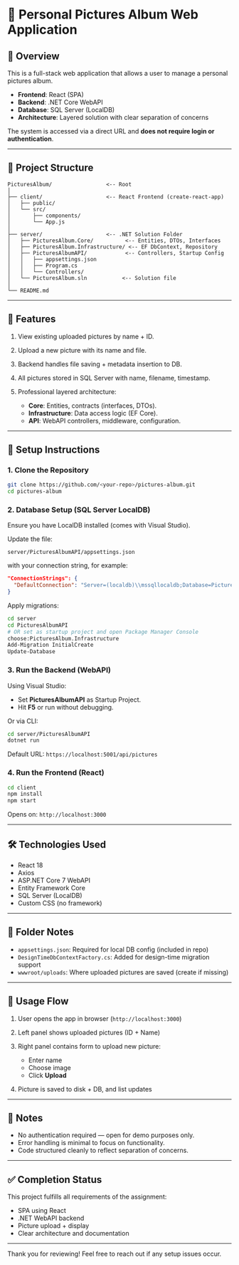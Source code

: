 # 📸 Personal Pictures Album Web Application

## 📝 Overview

This is a full-stack web application that allows a user to manage a personal pictures album.

* **Frontend**: React (SPA)
* **Backend**: .NET Core WebAPI
* **Database**: SQL Server (LocalDB)
* **Architecture**: Layered solution with clear separation of concerns

The system is accessed via a direct URL and **does not require login or authentication**.

---

## 🧩 Project Structure

```
PicturesAlbum/                 <-- Root
│
├── client/                    <-- React Frontend (create-react-app)
│   ├── public/
│   └── src/
│       ├── components/
│       └── App.js
│
├── server/                    <-- .NET Solution Folder
│   ├── PicturesAlbum.Core/          <-- Entities, DTOs, Interfaces
│   ├── PicturesAlbum.Infrastructure/ <-- EF DbContext, Repository
│   ├── PicturesAlbumAPI/            <-- Controllers, Startup Config
│   │   ├── appsettings.json
│   │   ├── Program.cs
│   │   └── Controllers/
│   └── PicturesAlbum.sln           <-- Solution file
│
└── README.md
```

---

## 🔧 Features

1. View existing uploaded pictures by name + ID.
2. Upload a new picture with its name and file.
3. Backend handles file saving + metadata insertion to DB.
4. All pictures stored in SQL Server with name, filename, timestamp.
5. Professional layered architecture:

   * **Core**: Entities, contracts (interfaces, DTOs).
   * **Infrastructure**: Data access logic (EF Core).
   * **API**: WebAPI controllers, middleware, configuration.

---

## 🚀 Setup Instructions

### 1. Clone the Repository

```bash
git clone https://github.com/<your-repo>/pictures-album.git
cd pictures-album
```

### 2. Database Setup (SQL Server LocalDB)

Ensure you have LocalDB installed (comes with Visual Studio).

Update the file:

```
server/PicturesAlbumAPI/appsettings.json
```

with your connection string, for example:

```json
"ConnectionStrings": {
  "DefaultConnection": "Server=(localdb)\\mssqllocaldb;Database=PicturesAlbumDB;Trusted_Connection=True;"
}
```

Apply migrations:

```bash
cd server
cd PicturesAlbumAPI
# OR set as startup project and open Package Manager Console
choose:PicturesAlbum.Infrastructure
Add-Migration InitialCreate
Update-Database
```

### 3. Run the Backend (WebAPI)

Using Visual Studio:

* Set **PicturesAlbumAPI** as Startup Project.
* Hit **F5** or run without debugging.

Or via CLI:

```bash
cd server/PicturesAlbumAPI
dotnet run
```

Default URL: `https://localhost:5001/api/pictures`

### 4. Run the Frontend (React)

```bash
cd client
npm install
npm start
```

Opens on: `http://localhost:3000`

---

## 🛠 Technologies Used

* React 18
* Axios
* ASP.NET Core 7 WebAPI
* Entity Framework Core
* SQL Server (LocalDB)
* Custom CSS (no framework)

---

## 📂 Folder Notes

* `appsettings.json`: Required for local DB config (included in repo)
* `DesignTimeDbContextFactory.cs`: Added for design-time migration support
* `wwwroot/uploads`: Where uploaded pictures are saved (create if missing)

---

## 🧪 Usage Flow

1. User opens the app in browser (`http://localhost:3000`)
2. Left panel shows uploaded pictures (ID + Name)
3. Right panel contains form to upload new picture:

   * Enter name
   * Choose image
   * Click **Upload**
4. Picture is saved to disk + DB, and list updates

---

## 📌 Notes

* No authentication required — open for demo purposes only.
* Error handling is minimal to focus on functionality.
* Code structured cleanly to reflect separation of concerns.

---

## ✅ Completion Status

This project fulfills all requirements of the assignment:

* SPA using React
* .NET WebAPI backend
* Picture upload + display
* Clear architecture and documentation

---

Thank you for reviewing! Feel free to reach out if any setup issues occur.
